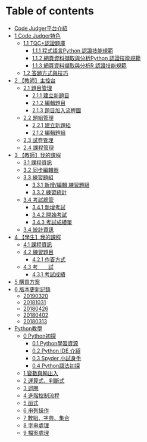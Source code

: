 <!--
 * @Description: In User Settings Edit
 * @Author: neo
 * @Date: 2019-04-19 09:44:54
 * @LastEditTime: 2019-09-06 18:05:43
 * @LastEditors: Please set LastEditors
 -->
# Table of contents

* [Code Judger平台介紹](README.md)
* [1 Code Judger特色](chapter1.md)
  * [1.1 TQC+認證題庫](chapter1/features-1-1.md)
    * [1.1.1 程式語言Python 認證技能規範](chapter1/features-1-1/PPY3.md)
    * [1.1.2 網頁資料擷取與分析Python 認證技能規範](chapter1/features-1-1/PWA3.md)
    * [1.1.3 網頁資料擷取與分析R 認證技能規範](chapter1/features-1-1/RWA3.md)
  * [1.2 答題方式與技巧](chapter1/features-1-2.md)
* [2 【教師】主控台](chapter2.md)
  * [2.1 題目管理](chapter2/console-2-1.md)
    * [2.1.1 建立新題目](chapter2/console-2-1/console-2-1-1.md)
    * [2.1.2 編輯題目](chapter2/console-2-1/console-2-1-2.md)
    * [2.1.3 題目加入流程圖](chapter2/console-2-1/console-2-1-3.md)
  * [2.2 題組管理](chapter2/console-2-2.md)
    * [2.2.1 建立新題組](chapter2/console-2-2/console-2-2-1.md)
    * [2.1.2 編輯題組](chapter2/console-2-2/console-2-2-2.md)
  * [2.3 試卷管理](chapter2/console-2-3.md)
  * [2.4 課程管理](chapter2/console-2-4.md)
* [3 【教師】我的課程](chapter3.md)
  * [3.1 課程資訊](chapter3/class-3-1.md)
  * [3.2 同步編輯器](chapter3/class-3-2.md)
  * [3.3 練習題組](chapter3/class-3-3.md)
    * [3.3.1 新增/編輯 練習題組](chapter3/class-3-3/class-3-3-1.md)
    * [3.3.2 練習統計](chapter3/class-3-3/class-3-3-2.md)
  * [3.4 考試總管](chapter3/class-3-4.md)
    * [3.4.1 新增考試](chapter3/class-3-4/class-3-4-1.md)
    * [3.4.2 開始考試](chapter3/class-3-4/class-3-4-2.md)
    * [3.4.3 考試成績單](chapter3/class-3-4/class-3-4-3.md)
  * [3.4 統計資訊](chapter3/class-3-5.md)
* [4 【學生】我的課程](chapter4.md)
  * [4.1 課程資訊](chapter4/4-1myclass.md)
  * [4.2 練習題目](chapter4/4-2myclass.md)
    * [4.2.1 作答方式](chapter4/4-2myclass/4-2-1myclass.md)
  * [4.3 考　　試](chapter4/4-3myclass.md)
    * [4.3.1 考試成績](chapter4/4-3myclass/4-3-1myclass.md)
* [5 購買方案](chapter5.md)
* [6 版本更新記錄](chapter6.md)
  * [20190320](chapter6/v20190320.md)
  * [20181031](chapter6/v20181031.md)
  * [20180426](chapter6/v20180426.md)
  * [20180402](chapter6/v20180402.md)
  * [20180313](chapter6/v20180313.md)
* [Python教學](00/README.md)
  * [0 Python初探](00/00.md)
    * [0.1 Python學習資源](00/00-0/00-1.md)
    * [0.2 Python IDE 介紹](00/00-0/00-2.md)
    * [0.3 Spyder 小試身手](00/00-0/00-3.md)
    * [0.4 Python語法初探](00/00-0/00-4.md)
  * [1 變數與輸出入](https://www.slideshare.net/neochen2701/tqc-python-01)
  * [2 運算式、判斷式](https://www.slideshare.net/neochen2701/tqc-python-02)
  * [3 迴圈](https://www.slideshare.net/neochen2701/tqc-python-03)
  * [4 進階控制流程](https://www.slideshare.net/neochen2701/tqc-python-04)
  * [5 函式](https://www.slideshare.net/neochen2701/tqc-python-05)
  * [6 串列操作](https://www.slideshare.net/neochen2701/tqc-python-06-111271587)
  * [7 數組、字典、集合](https://www.slideshare.net/neochen2701/tqc-python-07)
  * [8 字串處理](https://www.slideshare.net/neochen2701/tqc-python-08)
  * [9 檔案處理](https://www.slideshare.net/neochen2701/tqc-python-09)
